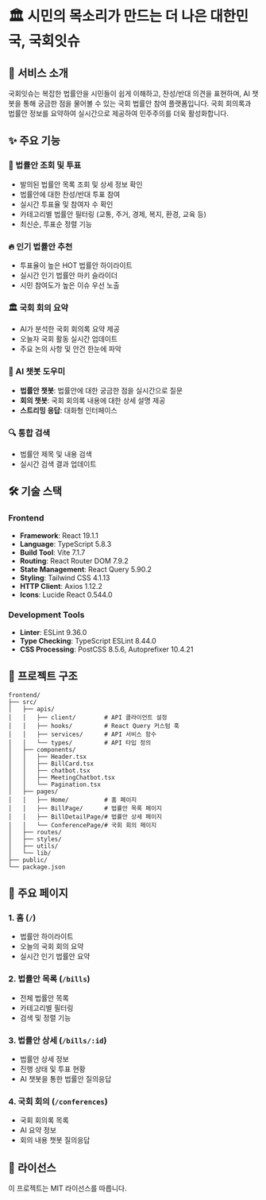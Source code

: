 # 🏛️ 시민의 목소리가 만드는 더 나은 대한민국, 국회잇슈


## 📌 서비스 소개

국회잇슈는 복잡한 법률안을 시민들이 쉽게 이해하고, 찬성/반대 의견을 표현하며, AI 챗봇을 통해 궁금한 점을 물어볼 수 있는 국회 법률안 참여 플랫폼입니다. 국회 회의록과 법률안 정보를 요약하여 실시간으로 제공하여 민주주의를 더욱 활성화합니다.


## ✨ 주요 기능

### 📜 법률안 조회 및 투표
- 발의된 법률안 목록 조회 및 상세 정보 확인
- 법률안에 대한 찬성/반대 투표 참여
- 실시간 투표율 및 참여자 수 확인
- 카테고리별 법률안 필터링 (교통, 주거, 경제, 복지, 환경, 교육 등)
- 최신순, 투표순 정렬 기능

### 🔥 인기 법률안 추천
- 투표율이 높은 HOT 법률안 하이라이트
- 실시간 인기 법률안 마키 슬라이더
- 시민 참여도가 높은 이슈 우선 노출

### 🏛️ 국회 회의 요약
- AI가 분석한 국회 회의록 요약 제공
- 오늘자 국회 활동 실시간 업데이트
- 주요 논의 사항 및 안건 한눈에 파악

### 🤖 AI 챗봇 도우미
- **법률안 챗봇**: 법률안에 대한 궁금한 점을 실시간으로 질문
- **회의 챗봇**: 국회 회의록 내용에 대한 상세 설명 제공
- **스트리밍 응답**: 대화형 인터페이스

### 🔍 통합 검색
- 법률안 제목 및 내용 검색
- 실시간 검색 결과 업데이트


## 🛠️ 기술 스택

### Frontend
- **Framework**: React 19.1.1
- **Language**: TypeScript 5.8.3
- **Build Tool**: Vite 7.1.7
- **Routing**: React Router DOM 7.9.2
- **State Management**: React Query 5.90.2
- **Styling**: Tailwind CSS 4.1.13
- **HTTP Client**: Axios 1.12.2
- **Icons**: Lucide React 0.544.0

### Development Tools
- **Linter**: ESLint 9.36.0
- **Type Checking**: TypeScript ESLint 8.44.0
- **CSS Processing**: PostCSS 8.5.6, Autoprefixer 10.4.21



## 📁 프로젝트 구조

```
frontend/
├── src/
│   ├── apis/              
│   │   ├── client/        # API 클라이언트 설정
│   │   ├── hooks/         # React Query 커스텀 훅
│   │   ├── services/      # API 서비스 함수
│   │   └── types/         # API 타입 정의
│   ├── components/        
│   │   ├── Header.tsx
│   │   ├── BillCard.tsx
│   │   ├── chatbot.tsx
│   │   ├── MeetingChatbot.tsx
│   │   └── Pagination.tsx
│   ├── pages/             
│   │   ├── Home/          # 홈 페이지
│   │   ├── BillPage/      # 법률안 목록 페이지
│   │   ├── BillDetailPage/# 법률안 상세 페이지
│   │   └── ConferencePage/# 국회 회의 페이지
│   ├── routes/           
│   ├── styles/            
│   ├── utils/             
│   └── lib/               
├── public/                
└── package.json
```



## 🎨 주요 페이지

### 1. 홈 (`/`)
- 법률안 하이라이트
- 오늘의 국회 회의 요약
- 실시간 인기 법률안 요약

### 2. 법률안 목록 (`/bills`)
- 전체 법률안 목록
- 카테고리별 필터링
- 검색 및 정렬 기능

### 3. 법률안 상세 (`/bills/:id`)
- 법률안 상세 정보
- 진행 상태 및 투표 현황
- AI 챗봇을 통한 법률안 질의응답

### 4. 국회 회의 (`/conferences`)
- 국회 회의록 목록
- AI 요약 정보
- 회의 내용 챗봇 질의응답


## 📄 라이선스

이 프로젝트는 MIT 라이선스를 따릅니다.
